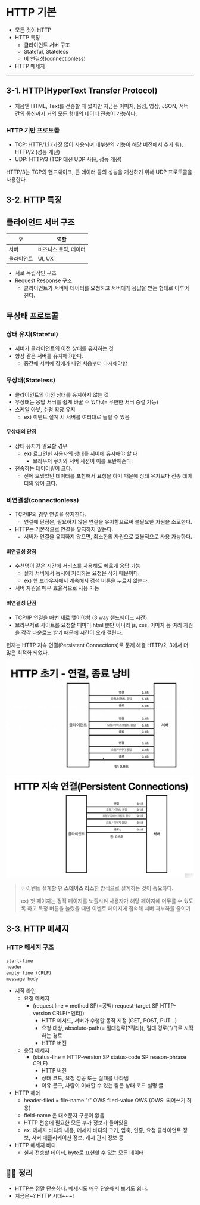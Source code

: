 # HTTP 기본

- 모든 것이 HTTP
- HTTP 특징
  - 클라이언트 서버 구조
  - Stateful, Stateless
  - 비 연결성(connectionless)
- HTTP 메세지

---

## 3-1. HTTP(HyperText Transfer Protocol)

- 처음엔 HTML, Text를 전송할 때 썼지만 지금은 이미지, 음성, 영상, JSON, 서버 간의 통신까지 거의 모든 형태의 데이터 전송이 가능하다.

### HTTP 기반 프로토콜

- TCP: HTTP/1.1 (가장 많이 사용되며 대부분의 기능이 해당 버전에서 추가 됨), HTTP/2 (성능 개선)
- UDP: HTTP/3 (TCP 대신 UDP 사용, 성능 개선)

HTTP/3는 TCP의 핸드쉐이크, 큰 데이터 등의 성능을 개선하기 위해 UDP 프로토콜을 사용한다.

## 3-2. HTTP 특징

## 클라이언트 서버 구조

| 💡         | 역할                  |
| ---------- | --------------------- |
| 서버       | 비즈니스 로직, 데이터 |
| 클라이언트 | UI, UX                |

- 서로 독립적인 구조
- Request Response 구조
  - 클라이언트가 서버에 데이터를 요청하고 서버에게 응답을 받는 형태로 이루어진다.

## 무상태 프로토콜

### 상태 유지(Stateful)

- 서버가 클라이언트의 이전 상태를 유지하는 것
- 항상 같은 서버를 유지해야한다.
  - 중간에 서버에 장애가 나면 처음부터 다시해야함

### 무상태(Stateless)

- 클라이언트의 이전 상태를 유지하지 않는 것
- 무상태는 응답 서버를 쉽게 바꿀 수 있다.(= 무한한 서버 증설 가능)
- 스케일 아웃, 수평 확장 유지
  - ex) 이벤트 설계 시 서버를 여러대로 늘릴 수 있음

#### 무상태의 단점

- 상태 유지가 필요할 경우
  - ex) 로그인한 사용자의 상태를 서버에 유지해야 할 때
    - 브라우저 쿠키와 서버 세션이 이를 보완해준다.
- 전송하는 데이터량이 크다.
  - 전에 보냈었던 데이터를 포함해서 요청을 하기 때문에 상태 유지보다 전송 데이터의 양이 크다.

### 비연결성(connectionless)

- TCP/IP의 경우 연결을 유지한다.
  - 연결에 단점은, 필요하지 않은 연결을 유지함으로써 불필요한 자원을 소모한다.
- HTTP는 기본적으로 연결을 유지하지 않는다.
  - 서버가 연결을 유지하지 않으면, 최소한의 자원으로 효율적으로 사용 가능하다.

#### 비연결성 장점

- 수천명이 같은 시간에 서비스를 사용해도 빠르게 응답 가능
  - 실제 서버에서 동시에 처리하는 요청은 작기 때문이다.
  - ex) 웹 브라우저에서 계속해서 검색 버튼을 누르지 않는다.
- 서버 자원을 매우 효율적으로 사용 가능

#### 비연결성 단점

- TCP/IP 연결을 매번 새로 맺어야함 (3 way 핸드쉐이크 시간)
- 브라우저로 사이트를 요청할 때마다 html 뿐만 아니라 js, css, 이미지 등 여러 자원을 각각 다운로드 받기 때문에 시간이 오래 걸린다.

현재는 HTTP 지속 연결(Persistent Connections)로 문제 해결
HTTP/2, 3에서 더 많은 최적화 되었다.

![초기 HTTP](./images/3-4-1.png)
![HTTP 지속 연결](./images/3-4-2.png)

> 💡 이벤트 설계할 땐 **스테이스 리스**한 방식으로 설계하는 것이 중요하다.
>
> ex) 첫 페이지는 정적 페이지를 노출시켜 사용자가 해당 페이지에 머무를 수 있도록 하고 특정 버튼을 눌렀을 때만 이벤트 페이지에 접속해 서버 과부하를 줄이기

## 3-3. HTTP 메세지

### HTTP 메세지 구조

```
start-line
header
empty line (CRLF)
message body
```

- 시작 라인
  - 요청 메세지
    - (request line = method SP(=공백) request-target SP HTTP-version CRLF(=엔터))
      - HTTP 메서드, 서버가 수행할 동작 지정 (GET, POST, PUT...)
      - 요청 대상, absolute-path(= 절대경로[?쿼리]), 절대 경로("/")로 시작하는 경로
      - HTTP 버전
  - 응답 메세지
    - (status-line = HTTP-version SP status-code SP reason-phrase CRLF)
      - HTTP 버전
      - 상태 코드, 요청 성공 또는 실패를 나타냄
      - 이유 문구, 사람이 이해할 수 있는 짧은 상태 코드 설명 글
- HTTP 헤더
  - header-filed = file-name ":" OWS filed-value OWS (OWS: 띄어쓰기 허용)
  - field-name 은 대소문자 구분이 없음
  - HTTP 전송에 필요한 모든 부가 정보가 들어있음
  - ex. 메세지 바디의 내용, 메세지 바디의 크기, 압축, 인증, 요청 클라이언트 정보, 서버 애플리케이션 정보, 캐시 관리 정보 등
- HTTP 메세지 바디
  - 실제 전송할 데이터, byte로 표현할 수 있는 모든 데이터

## 🎄🎅 정리

- HTTP는 정말 단순하다. 메세지도 매우 단순해서 보기도 쉽다.
- 지금은~? HTTP 시대~~~!
